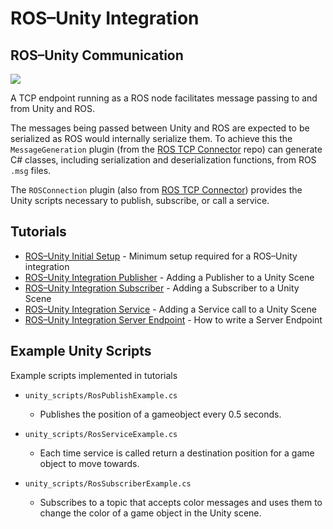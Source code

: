 # ROS–Unity Integration

## ROS–Unity Communication
![](images/unity_ros.png)

A TCP endpoint running as a ROS node facilitates message passing to and from Unity and ROS.

The messages being passed between Unity and ROS are expected to be serialized as ROS would internally serialize them. To achieve this the `MessageGeneration` plugin (from the [ROS TCP Connector](https://github.com/Unity-Technologies/ROS-TCP-Connector) repo) can generate C# classes, including serialization and deserialization functions, from ROS `.msg` files.

The `ROSConnection` plugin (also from [ROS TCP Connector](https://github.com/Unity-Technologies/ROS-TCP-Connector)) provides the Unity scripts necessary to publish, subscribe, or call a service.


## Tutorials
- [ROS–Unity Initial Setup](setup.md) - Minimum setup required for a ROS–Unity integration
- [ROS–Unity Integration Publisher](publisher.md) - Adding a Publisher to a Unity Scene
- [ROS–Unity Integration Subscriber](subscriber.md) - Adding a Subscriber to a Unity Scene
- [ROS–Unity Integration Service](service.md) - Adding a Service call to a Unity Scene
- [ROS–Unity Integration Server Endpoint](server_endpoint.md) - How to write a Server Endpoint

## Example Unity Scripts

Example scripts implemented in tutorials

- `unity_scripts/RosPublishExample.cs`
	- Publishes the position of a gameobject every 0.5 seconds.

- `unity_scripts/RosServiceExample.cs`
	- Each time service is called return a destination position for a game object to move towards.

- `unity_scripts/RosSubscriberExample.cs`
	- Subscribes to a topic that accepts color messages and uses them to change the color of a game object in the Unity scene.